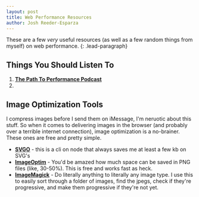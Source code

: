 ```yaml
---
layout: post
title: Web Performance Resources
author: Josh Reeder-Esparza
---
```


These are a few _very_ useful resources (as well as a few random things from myself) on web performance.
{: .lead-paragraph}

## Things You Should Listen To

1. [**The Path To Performance Podcast**](https://pathtoperf.com/)
2. 


## Image Optimization Tools

I compress images before I send them on iMessage, I'm neruotic about this stuff. So when it comes to delivering images in the browser (and probably over a terrible internet connection), image optimization is a no-brainer. These ones are free and pretty simple.

- [**SVGO**](https://github.com/svg/svgo) - this is a cli on node that always saves me at least a few kb on SVG's
- [**ImageOptim**](https://imageoptim.com/) - You'd be amazed how much space can be saved in PNG files (like, 30-50%). This is free and works fast as heck. 
- [**ImageMagick**](http://www.imagemagick.org/script/index.php) - Do literally anything to literally any image type. I use this to easily sort through a folder of images, find the jpegs, check if they're progressive, and make them progressive if they're not yet.